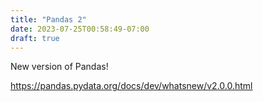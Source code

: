 ```yaml
---
title: "Pandas 2"
date: 2023-07-25T00:58:49-07:00
draft: true
---
```


New version of Pandas!

https://pandas.pydata.org/docs/dev/whatsnew/v2.0.0.html
